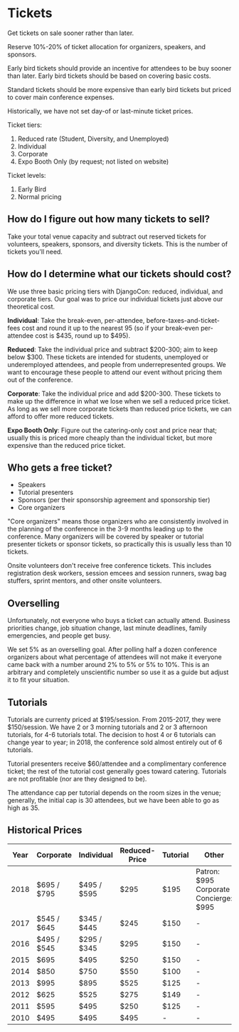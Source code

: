 # Tickets

Get tickets on sale sooner rather than later.

Reserve 10%-20% of ticket allocation for organizers, speakers, and sponsors.

Early bird tickets should provide an incentive for attendees to be buy sooner than later. Early bird tickets should be based on covering basic costs.

Standard tickets should be more expensive than early bird tickets but priced to cover main conference expenses.

Historically, we have not set day-of or last-minute ticket prices. 

Ticket tiers:

1. Reduced rate (Student, Diversity, and Unemployed)
2. Individual
3. Corporate
4. Expo Booth Only (by request; not listed on website)

Ticket levels:

1. Early Bird
2. Normal pricing

## How do I figure out how many tickets to sell?

Take your total venue capacity and subtract out reserved tickets for volunteers, speakers, sponsors, and diversity tickets. This is the number of tickets you'll need.

## How do I determine what our tickets should cost?

We use three basic pricing tiers with DjangoCon: reduced, individual, and corporate tiers. Our goal was to price our individual tickets just above our theoretical cost. 

**Individual**: Take the break-even, per-attendee, before-taxes-and-ticket-fees cost and round it up to the nearest 95 (so if your break-even per-attendee cost is $435, round up to $495).

**Reduced**: Take the individual price and subtract $200-300; aim to keep below $300. These tickets are intended for students, unemployed or underemployed attendees, and people from underrepresented groups. We want to encourage these people to attend our event without pricing them out of the conference. 

**Corporate**: Take the individual price and add $200-300. These tickets to make up the difference in what we lose when we sell a reduced price ticket. As long as we sell more corporate tickets than reduced price tickets, we can afford to offer more reduced tickets.

**Expo Booth Only**: Figure out the catering-only cost and price near that; usually this is priced more cheaply than the individual ticket, but more expensive than the reduced price ticket. 

## Who gets a free ticket? 

- Speakers 
- Tutorial presenters 
- Sponsors (per their sponsorship agreement and sponsorship tier)
- Core organizers 

"Core organizers" means those organizers who are consistently involved in the planning of the conference in the 3-9 months leading up to the conference. Many organizers will be covered by speaker or tutorial presenter tickets or sponsor tickets, so practically this is usually less than 10 tickets. 

Onsite volunteers don't receive free conference tickets. This includes registration desk workers, session emcees and session runners, swag bag stuffers, sprint mentors, and other onsite volunteers. 

## Overselling

Unfortunately, not everyone who buys a ticket can actually attend. Business priorities change, job situation change, last minute deadlines, family emergencies, and people get busy. 

We set 5% as an overselling goal. After polling half a dozen conference organizers about what percentage of attendees will not make it everyone came back with a number around 2% to 5% or 5% to 10%. This is an arbitrary and completely unscientific number so use it as a guide but adjust it to fit your situation.

## Tutorials

Tutorials are currenty priced at $195/session. From 2015-2017, they were $150/session. We have 2 or 3 morning tutorials and 2 or 3 afternoon tutorials, for 4-6 tutorials total. The decision to host 4 or 6 tutorials can change year to year; in 2018, the conference sold almost entirely out of 6 tutorials. 

Tutorial presenters receive $60/attendee and a complimentary conference ticket; the rest of the tutorial cost generally goes toward catering. Tutorials are not profitable (nor are they designed to be). 

The attendance cap per tutorial depends on the room sizes in the venue; generally, the initial cap is 30 attendees, but we have been able to go as high as 35. 

## Historical Prices 

| Year | Corporate | Individual | Reduced-Price | Tutorial | Other | 
| ---- | --------- | ---------- | ------------- | -------- | ----- |
| 2018 | $695 / $795 | $495 / $595 | $295 | $195 | Patron: $995<br /> Corporate Concierge: $995 | 
| 2017 | $545 / $645 | $345 / $445 | $245 | $150 | - |
| 2016 | $495 / $545 | $295 / $345 | $295 | $150 | - | 
| 2015 | $695 | $495 | $250 | $150 | - | 
| 2014 | $850 | $750 | $550 | $100 | - | 
| 2013 | $995 | $895 | $525 | $125 | - | 
| 2012 | $625 | $525 | $275 | $149 | - | 
| 2011 | $595 | $495 | $250 | $125 | - |
| 2010 | $495 | $495 | $495 | - | - | 
